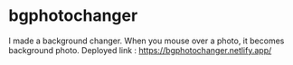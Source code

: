 # bgphotochanger
I made a background changer. When you mouse over a photo, it becomes background photo. 
Deployed link : https://bgphotochanger.netlify.app/
